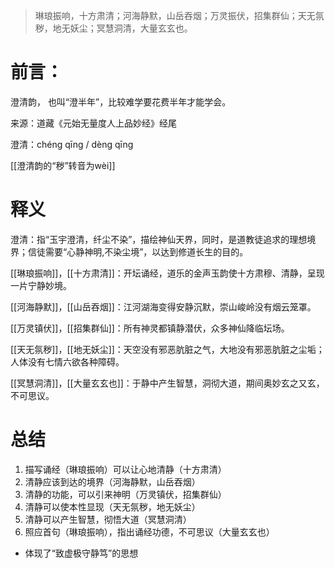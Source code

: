> 琳琅振响，十方肃清；河海静默，山岳吞烟；万灵振伏，招集群仙；天无氛秽，地无妖尘；冥慧洞清，大量玄玄也。

# 前言：

澄清韵， 也叫“澄半年”，比较难学要花费半年才能学会。

来源：道藏《元始无量度人上品妙经》经尾

澄清：chéng qīng / dèng qīng

[[澄清韵的“秽”转音为wèi]]

# 释义

澄清：指“玉宇澄清，纤尘不染”，描绘神仙天界，同时，是道教徒追求的理想境界；信徒需要“心静神明,不染尘境”，以达到修道长生的目的。

[[琳琅振响]]，[[十方肃清]]：开坛诵经，道乐的金声玉韵使十方肃穆、清静，呈现一片宁静妙境。

[[河海静默]]，[[山岳吞烟]]：江河湖海变得安静沉默，崇山峻岭没有烟云笼罩。

[[万灵镇伏]]，[[招集群仙]]：所有神灵都镇静潜伏，众多神仙降临坛场。

[[天无氛秽]]，[[地无妖尘]]：天空没有邪恶肮脏之气，大地没有邪恶肮脏之尘垢；人体没有七情六欲各种障碍。

[[冥慧洞清]]，[[大量玄玄也]]：于静中产生智慧，洞彻大道，期间奥妙玄之又玄，不可思议。

# 总结

1. 描写诵经（琳琅振响）可以让心地清静（十方肃清）
3. 清静应该到达的境界（河海静默，山岳吞烟）
4. 清静的功能，可以引来神明（万灵镇伏，招集群仙）
5. 清静可以使本性显现（天无氛秽，地无妖尘）
6. 清静可以产生智慧，彻悟大道（冥慧洞清）
7. 照应首句（琳琅振响），指出诵经功德，不可思议（大量玄玄也）
- 体现了“致虚极守静笃”的思想